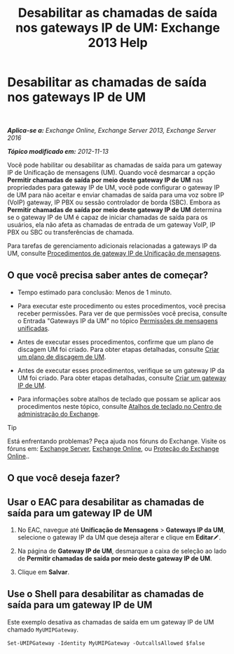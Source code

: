 ﻿---
title: 'Desabilitar as chamadas de saída nos gateways IP de UM: Exchange 2013 Help'
TOCTitle: Desabilitar as chamadas de saída nos gateways IP de UM
ms:assetid: a3777cc6-37e4-4359-ada3-a962ac0ef0c3
ms:mtpsurl: https://technet.microsoft.com/pt-br/library/Bb232153(v=EXCHG.150)
ms:contentKeyID: 50486297
ms.date: 05/22/2018
mtps_version: v=EXCHG.150
ms.translationtype: MT
---

# Desabilitar as chamadas de saída nos gateways IP de UM

 

_**Aplica-se a:** Exchange Online, Exchange Server 2013, Exchange Server 2016_

_**Tópico modificado em:** 2012-11-13_

Você pode habilitar ou desabilitar as chamadas de saída para um gateway IP de Unificação de mensagens (UM). Quando você desmarcar a opção **Permitir chamadas de saída por meio deste gateway IP de UM** nas propriedades para gateway IP de UM, você pode configurar o gateway IP de UM para não aceitar e enviar chamadas de saída para uma voz sobre IP (VoIP) gateway, IP PBX ou sessão controlador de borda (SBC). Embora as **Permitir chamadas de saída por meio deste gateway IP de UM** determina se o gateway IP de UM é capaz de iniciar chamadas de saída para os usuários, ela não afeta as chamadas de entrada de um gateway VoIP, IP PBX ou SBC ou transferências de chamada.

Para tarefas de gerenciamento adicionais relacionadas a gateways IP da UM, consulte [Procedimentos de gateway IP de Unificação de mensagens](um-ip-gateway-procedures-exchange-2013-help.md).

## O que você precisa saber antes de começar?

  - Tempo estimado para conclusão: Menos de 1 minuto.

  - Para executar este procedimento ou estes procedimentos, você precisa receber permissões. Para ver de que permissões você precisa, consulte o Entrada "Gateways IP da UM" no tópico [Permissões de mensagens unificadas](unified-messaging-permissions-exchange-2013-help.md).

  - Antes de executar esses procedimentos, confirme que um plano de discagem UM foi criado. Para obter etapas detalhadas, consulte [Criar um plano de discagem de UM](create-a-um-dial-plan-exchange-2013-help.md).

  - Antes de executar esses procedimentos, verifique se um gateway IP da UM foi criado. Para obter etapas detalhadas, consulte [Criar um gateway IP de UM](create-a-um-ip-gateway-exchange-2013-help.md).

  - Para informações sobre atalhos de teclado que possam se aplicar aos procedimentos neste tópico, consulte [Atalhos de teclado no Centro de administração do Exchange](keyboard-shortcuts-in-the-exchange-admin-center-exchange-online-protection-help.md).


> [!TIP]
> Está enfrentando problemas? Peça ajuda nos fóruns do Exchange. Visite os fóruns em: <A href="https://go.microsoft.com/fwlink/p/?linkid=60612">Exchange Server</A>, <A href="https://go.microsoft.com/fwlink/p/?linkid=267542">Exchange Online</A>, ou <A href="https://go.microsoft.com/fwlink/p/?linkid=285351">Proteção do Exchange Online</A>..



## O que você deseja fazer?

## Usar o EAC para desabilitar as chamadas de saída para um gateway IP de UM

1.  No EAC, navegue até **Unificação de Mensagens** \> **Gateways IP da UM**, selecione o gateway IP da UM que deseja alterar e clique em **Editar**![Ícone de edição](images/JJ218640.6f53ccb2-1f13-4c02-bea0-30690e6ea71d(EXCHG.150).gif "Ícone de edição").

2.  Na página de **Gateway IP de UM**, desmarque a caixa de seleção ao lado de **Permitir chamadas de saída por meio deste gateway IP de UM**.

3.  Clique em **Salvar**.

## Use o Shell para desabilitar as chamadas de saída para um gateway IP de UM

Este exemplo desativa as chamadas de saída em um gateway IP de UM chamado `MyUMIPGateway`.

    Set-UMIPGateway -Identity MyUMIPGateway -OutcallsAllowed $false

